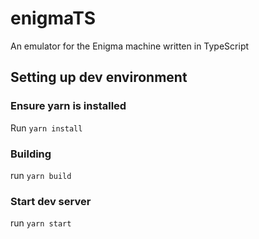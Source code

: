 # enigmaTS
An emulator for the Enigma machine written in TypeScript

## Setting up dev environment
### Ensure yarn is installed
Run `yarn install`

### Building 
run `yarn build`

### Start dev server
run `yarn start`
